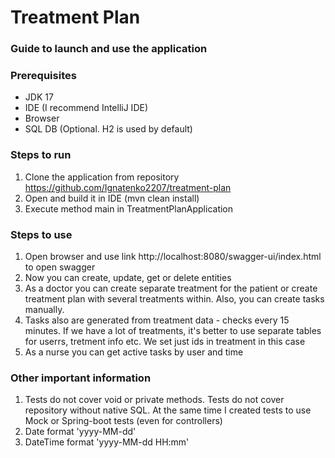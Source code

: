 # Treatment Plan

### Guide to launch and use the application

### Prerequisites

* JDK 17
* IDE (I recommend IntelliJ IDE)
* Browser
* SQL DB (Optional. H2 is used by default)

### Steps to run

1. Clone the application from repository https://github.com/Ignatenko2207/treatment-plan
2. Open and build it in IDE (mvn clean install)
3. Execute method main in TreatmentPlanApplication

### Steps to use

1. Open browser and use link http://localhost:8080/swagger-ui/index.html to open swagger
2. Now you can create, update, get or delete entities
3. As a doctor you can create separate treatment for the patient or 
create treatment plan with several treatments within. Also, you can create tasks manually.
4. Tasks also are generated from treatment data - checks every 15 minutes. If we have a lot of treatments, it's better to use separate tables for userrs, tretment info etc. We set just ids in treatment in this case 
5. As a nurse you can get active tasks by user and time

### Other important information

1. Tests do not cover void or private methods. Tests do not cover repository without native SQL. At the same time I created tests to use Mock or Spring-boot tests (even for controllers)
2. Date format 'yyyy-MM-dd'
3. DateTime format 'yyyy-MM-dd HH:mm'

